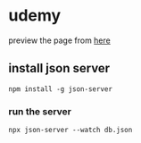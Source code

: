 # udemy
preview the page from <a href="https://abdo-taha.github.io/udemy/">here</a>

## install json server
```
npm install -g json-server
```

### run the server
```
npx json-server --watch db.json
```

